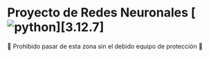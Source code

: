 # Proyecto de Redes Neuronales [![python](https://img.shields.io/badge/python-3670A0?style=for-the-badge&logo=python&logoColor=ffdd54)][3.12.7]

:construction: Prohibido pasar de esta zona sin el debido equipo de protección :construction: